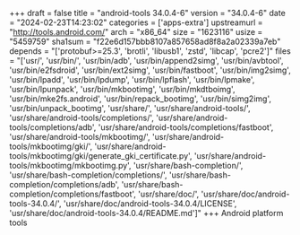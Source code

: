 +++
draft = false
title = "android-tools 34.0.4-6"
version = "34.0.4-6"
date = "2024-02-23T14:23:02"
categories = ['apps-extra']
upstreamurl = "http://tools.android.com/"
arch = "x86_64"
size = "1623116"
usize = "5459759"
sha1sum = "f22e6d157bbb8107a857658ad8f8a2a02339a7eb"
depends = "['protobuf>=25.3', 'brotli', 'libusb1', 'zstd', 'libcap', 'pcre2']"
files = "['usr/', 'usr/bin/', 'usr/bin/adb', 'usr/bin/append2simg', 'usr/bin/avbtool', 'usr/bin/e2fsdroid', 'usr/bin/ext2simg', 'usr/bin/fastboot', 'usr/bin/img2simg', 'usr/bin/lpadd', 'usr/bin/lpdump', 'usr/bin/lpflash', 'usr/bin/lpmake', 'usr/bin/lpunpack', 'usr/bin/mkbootimg', 'usr/bin/mkdtboimg', 'usr/bin/mke2fs.android', 'usr/bin/repack_bootimg', 'usr/bin/simg2img', 'usr/bin/unpack_bootimg', 'usr/share/', 'usr/share/android-tools/', 'usr/share/android-tools/completions/', 'usr/share/android-tools/completions/adb', 'usr/share/android-tools/completions/fastboot', 'usr/share/android-tools/mkbootimg/', 'usr/share/android-tools/mkbootimg/gki/', 'usr/share/android-tools/mkbootimg/gki/generate_gki_certificate.py', 'usr/share/android-tools/mkbootimg/mkbootimg.py', 'usr/share/bash-completion/', 'usr/share/bash-completion/completions/', 'usr/share/bash-completion/completions/adb', 'usr/share/bash-completion/completions/fastboot', 'usr/share/doc/', 'usr/share/doc/android-tools-34.0.4/', 'usr/share/doc/android-tools-34.0.4/LICENSE', 'usr/share/doc/android-tools-34.0.4/README.md']"
+++
Android platform tools